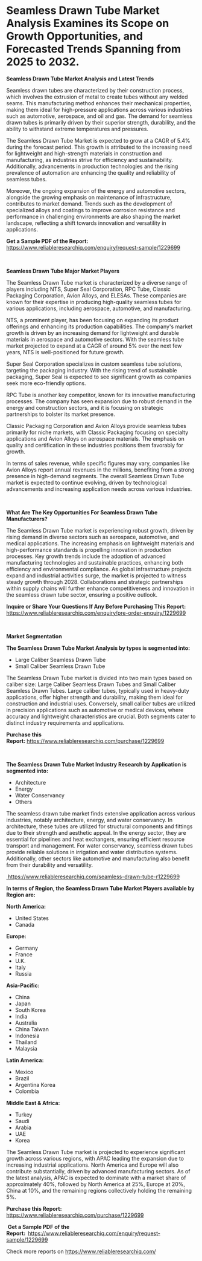 <p><h1>Seamless Drawn Tube Market Analysis Examines its Scope on Growth Opportunities, and Forecasted Trends Spanning from 2025 to 2032.</h1></p><p><strong>Seamless Drawn Tube Market Analysis and Latest Trends</strong></p>
<p><p>Seamless drawn tubes are characterized by their construction process, which involves the extrusion of metal to create tubes without any welded seams. This manufacturing method enhances their mechanical properties, making them ideal for high-pressure applications across various industries such as automotive, aerospace, and oil and gas. The demand for seamless drawn tubes is primarily driven by their superior strength, durability, and the ability to withstand extreme temperatures and pressures.</p><p>The Seamless Drawn Tube Market is expected to grow at a CAGR of 5.4% during the forecast period. This growth is attributed to the increasing need for lightweight and high-strength materials in construction and manufacturing, as industries strive for efficiency and sustainability. Additionally, advancements in production technologies and the rising prevalence of automation are enhancing the quality and reliability of seamless tubes.</p><p>Moreover, the ongoing expansion of the energy and automotive sectors, alongside the growing emphasis on maintenance of infrastructure, contributes to market demand. Trends such as the development of specialized alloys and coatings to improve corrosion resistance and performance in challenging environments are also shaping the market landscape, reflecting a shift towards innovation and versatility in applications.</p></p>
<p><strong>Get a Sample PDF of the Report:&nbsp;</strong> <a href="https://www.reliableresearchiq.com/enquiry/request-sample/1229699?utm_campaign=2212&utm_medium=2&utm_source=Github&utm_content=ia&utm_term=01042025&utm_id=seamless-drawn-tube">https://www.reliableresearchiq.com/enquiry/request-sample/1229699</a></p>
<p>&nbsp;</p>
<p><strong>Seamless Drawn Tube Major Market Players</strong></p>
<p><p>The Seamless Drawn Tube market is characterized by a diverse range of players including NTS, Super Seal Corporation, RPC Tube, Classic Packaging Corporation, Avion Alloys, and ELESAs. These companies are known for their expertise in producing high-quality seamless tubes for various applications, including aerospace, automotive, and manufacturing.</p><p>NTS, a prominent player, has been focusing on expanding its product offerings and enhancing its production capabilities. The company's market growth is driven by an increasing demand for lightweight and durable materials in aerospace and automotive sectors. With the seamless tube market projected to expand at a CAGR of around 5% over the next few years, NTS is well-positioned for future growth.</p><p>Super Seal Corporation specializes in custom seamless tube solutions, targeting the packaging industry. With the rising trend of sustainable packaging, Super Seal is expected to see significant growth as companies seek more eco-friendly options. </p><p>RPC Tube is another key competitor, known for its innovative manufacturing processes. The company has seen expansion due to robust demand in the energy and construction sectors, and it is focusing on strategic partnerships to bolster its market presence.</p><p>Classic Packaging Corporation and Avion Alloys provide seamless tubes primarily for niche markets, with Classic Packaging focusing on specialty applications and Avion Alloys on aerospace materials. The emphasis on quality and certification in these industries positions them favorably for growth.</p><p>In terms of sales revenue, while specific figures may vary, companies like Avion Alloys report annual revenues in the millions, benefiting from a strong presence in high-demand segments. The overall Seamless Drawn Tube market is expected to continue evolving, driven by technological advancements and increasing application needs across various industries.</p></p>
<p>&nbsp;</p>
<p><strong>What Are The Key Opportunities For Seamless Drawn Tube Manufacturers?</strong></p>
<p><p>The Seamless Drawn Tube market is experiencing robust growth, driven by rising demand in diverse sectors such as aerospace, automotive, and medical applications. The increasing emphasis on lightweight materials and high-performance standards is propelling innovation in production processes. Key growth trends include the adoption of advanced manufacturing technologies and sustainable practices, enhancing both efficiency and environmental compliance. As global infrastructure projects expand and industrial activities surge, the market is projected to witness steady growth through 2028. Collaborations and strategic partnerships within supply chains will further enhance competitiveness and innovation in the seamless drawn tube sector, ensuring a positive outlook.</p></p>
<p><strong>Inquire or Share Your Questions If Any Before Purchasing This Report:</strong> <a href="https://www.reliableresearchiq.com/enquiry/pre-order-enquiry/1229699?utm_campaign=2212&utm_medium=2&utm_source=Github&utm_content=ia&utm_term=01042025&utm_id=seamless-drawn-tube">https://www.reliableresearchiq.com/enquiry/pre-order-enquiry/1229699</a></p>
<p>&nbsp;</p>
<p><strong>Market Segmentation</strong></p>
<p><strong>The Seamless Drawn Tube Market Analysis by types is segmented into:</strong></p>
<p><ul><li>Large Caliber Seamless Drawn Tube</li><li>Small Caliber Seamless Drawn Tube</li></ul></p>
<p><p>The Seamless Drawn Tube market is divided into two main types based on caliber size: Large Caliber Seamless Drawn Tubes and Small Caliber Seamless Drawn Tubes. Large caliber tubes, typically used in heavy-duty applications, offer higher strength and durability, making them ideal for construction and industrial uses. Conversely, small caliber tubes are utilized in precision applications such as automotive or medical devices, where accuracy and lightweight characteristics are crucial. Both segments cater to distinct industry requirements and applications.</p></p>
<p><strong>Purchase this Report:&nbsp;</strong><a href="https://www.reliableresearchiq.com/purchase/1229699?utm_campaign=2212&utm_medium=2&utm_source=Github&utm_content=ia&utm_term=01042025&utm_id=seamless-drawn-tube">https://www.reliableresearchiq.com/purchase/1229699</a></p>
<p>&nbsp;</p>
<p><strong>The Seamless Drawn Tube Market Industry Research by Application is segmented into:</strong></p>
<p><ul><li>Architecture</li><li>Energy</li><li>Water Conservancy</li><li>Others</li></ul></p>
<p><p>The seamless drawn tube market finds extensive application across various industries, notably architecture, energy, and water conservancy. In architecture, these tubes are utilized for structural components and fittings due to their strength and aesthetic appeal. In the energy sector, they are essential for pipelines and heat exchangers, ensuring efficient resource transport and management. For water conservancy, seamless drawn tubes provide reliable solutions in irrigation and water distribution systems. Additionally, other sectors like automotive and manufacturing also benefit from their durability and versatility.</p></p>
<p><a href="https://www.reliableresearchiq.com/seamless-drawn-tube-r1229699?utm_campaign=2212&utm_medium=2&utm_source=Github&utm_content=ia&utm_term=01042025&utm_id=seamless-drawn-tube">&nbsp;https://www.reliableresearchiq.com/seamless-drawn-tube-r1229699</a></p>
<p><strong>In terms of Region, the Seamless Drawn Tube Market Players available by Region are:</strong></p>
<p>
    <p> <strong> North America: </strong>
        <ul>
            <li>United States</li>
            <li>Canada</li>
        </ul>
        </p> 
    <p> <strong> Europe: </strong>
        <ul>
            <li>Germany</li>
            <li>France</li>
            <li>U.K.</li>
            <li>Italy</li>
            <li>Russia</li>
        </ul>
        </p> 
    <p> <strong> Asia-Pacific: </strong>
        <ul>
            <li>China</li>
            <li>Japan</li>
            <li>South Korea</li>
            <li>India</li>
            <li>Australia</li>
            <li>China Taiwan</li>
            <li>Indonesia</li>
            <li>Thailand</li>
            <li>Malaysia</li>
        </ul>
        </p> 
    <p> <strong> Latin America: </strong>
        <ul>
            <li>Mexico</li>
            <li>Brazil</li>
            <li>Argentina Korea</li>
            <li>Colombia</li>
        </ul>
        </p> 
    <p> <strong> Middle East & Africa: </strong>
        <ul>
            <li>Turkey</li>
            <li>Saudi</li>
            <li>Arabia</li>
            <li>UAE</li>
            <li>Korea</li>
        </ul>
    </p>
    </p>
<p><p>The Seamless Drawn Tube market is projected to experience significant growth across various regions, with APAC leading the expansion due to increasing industrial applications. North America and Europe will also contribute substantially, driven by advanced manufacturing sectors. As of the latest analysis, APAC is expected to dominate with a market share of approximately 40%, followed by North America at 25%, Europe at 20%, China at 10%, and the remaining regions collectively holding the remaining 5%.</p></p>
<p><strong>Purchase this Report: </strong><a href="https://www.reliableresearchiq.com/purchase/1229699?utm_campaign=2212&utm_medium=2&utm_source=Github&utm_content=ia&utm_term=01042025&utm_id=seamless-drawn-tube">https://www.reliableresearchiq.com/purchase/1229699</a></p>
<p>&nbsp;<strong>Get a Sample PDF of the Report:&nbsp;&nbsp;</strong><a href="https://www.reliableresearchiq.com/enquiry/request-sample/1229699?utm_campaign=2212&utm_medium=2&utm_source=Github&utm_content=ia&utm_term=01042025&utm_id=seamless-drawn-tube">https://www.reliableresearchiq.com/enquiry/request-sample/1229699</a></p>
<p><strong></strong></p>
<p>Check more reports on <a href="https://www.reliableresearchiq.com/?utm_campaign=2212&utm_medium=2&utm_source=Github&utm_content=ia&utm_term=01042025&utm_id=seamless-drawn-tube">https://www.reliableresearchiq.com/</a></p>